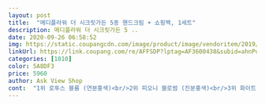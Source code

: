 ```yaml
---
layout: post 
title:  "메디플라워 더 시크릿가든 5종 핸드크림 + 쇼핑백, 1세트" 
description: 메디플라워 더 시크릿가든 5 ..
date: 2020-09-26 06:58:52 
img: https://static.coupangcdn.com/image/product/image/vendoritem/2019/08/02/3069649680/0db2c505-b1a2-488b-9413-fa667ae5d469.jpg 
linkUrl: https://link.coupang.com/re/AFFSDP?lptag=AF3600438&subid=ahnPublicAsk&pageKey=174682171&itemId=499037617&vendorItemId=3069649680&traceid=V0-113-0ffef26941bfe5f0 
categories: [1010] 
color: 5A8DF3 
price: 5960 
author: Ask View Shop 
cont:  "1위 로투스 블룸 (연분홍색)<br/>2위 피오니 블로썸 (진분홍색)<br/>3위 화이트 릴리(하늘색)<br/>4위 로즈힙(노란색)<br/>5위 라벤더 프로럴(보라색)<br/>가격  5,130원<br/>가격도 너무 착하고 로켓 배송이라<br/>가격도 매우 저렴한 편이어서 하나에 천원정도씩? 이라고 생각하면 되는데 그 가격을 생각했을 때 굉장히 좋은 퀄리티라고 생각해요.<br/><br/>가방에 하나, 집에서, 직장에도 두고<br/>개당 천원정도 하는 싸구려 핸드크림은 바른지 10분도 안돼서 손이 푸석해지고 향도 다 날아갔거든요?<br/>개인적으로 핸드크림은 다 거기서 거기라고 생각해서 값 싸고 양 많은걸 주로 사서 썼거든요.<br/><br/>갯수도 많고 가격도 착하니까<br/>거칠어 지는 거 같더라고요<br/>겨울에 바르기엔 보습력이 좀 떨어질 수 있지만 겨울은 원래 핸드밤을 발라도 손이 트는 날씨니까... <br/> 이만하면 굳이죠<br/>그래서 뜯자마자 바로 확인을 했는데<br/>그래서 작년부터는 신경써서 핸드크림을 바르고 있어요<br/>그래서인지 어느날 부터 손이 건조하고<br/>그러던 중에 옆자리 언니가 바르는 핸드크림 좋은것 같아서 가격알아보니 너무싸길래 구매했어요<br/>그렇다고 손에 유수분이 가득하다! 이런건 아니지만 딱 종이, 키보드에 묻지 않고 잘 스며들어 보습이 되는정도라고 할수있겠네요!<br/>그리고 선물용으로도 손색이 없는 거 같아요<br/>그리고 손도 좀 자주 닦는 편이라서.<br/>.<br/><br/>그리고 은은한 향이 아주 굿!!<br/>근데 이건 화장실 갔다올때만 손씻고 발랐는데 전혀 건조한 느낌이 없어요!<br/>꽃밭에 가면 바람불때 확 풍기는 꽃냄새 ㅋㅋㅋㅋㅋㅋ 이렇게밖에 설명을... <br/>ㅠ<br/>너무 작으면 건 좀 그렇고<br/>너무 저렴해서 별론가??<br/>너무 크면 쓰다가 질리고<br/>다섯가지 중에 제 나름의 순위를 매긴것 뿐이고 싫은 냄새는 없었어요!<br/>다섯개에 오천원좀 넘으니까 개당 천원이라고 보시면 될것 같아요.<br/><br/>다섯개에 오천이라니... <br/><br/>다음날 다른 로켓배송 제품들과 같이 잘 받았고요<br/>담배를 펴서 그런지 손을 자주 씻는게 습관이 돼서 핸드크림도 굉장히 자주 바르는 편이에요.<br/><br/>도착했을때 포장 상태는 쇼핑백과 본품이 겉박스에 또 한번 포장되어 옵니다!<br/>두드려야 스미는 제품도 있고<br/>로투스 블룸/피오니블라썸/로즈힙/라벤더플로랄/화이트릴리에요!<br/>마음에 안들면 안쓰면 되니까 ㅎㅎ<br/>막 사용하기 좋을 것 같아요<br/>맨 처음 바를때는 살짝 오일리한 느낌이 들기도 하지만 그와 상반되게 금방 흡수되는 제형이라 마음에 들었습니다.<br/><br/>메디플라워 핸드크림<br/>메디플라워 핸드크림이 좋은 거 같아요<br/>물론 아주 제 개인적인 취향입니다<br/>미끄덩 거리는 느낌이 없어서 좋고요<br/>박스 개봉불가 씰이 붙어있지는 않아서 그런지 박스가 열려있었지만 이렇게 2중 포장을 해서 받으니 핸드크림이 다 뿔뿔이 흩어지지 않아서 괜찮았어요.<br/><br/>받아서 보니 사이즈도 참 좋네요<br/>받았을때 쿠팡포장박스랑 겉박스가 좀 젖어 있어서 약간짜증났는데 본품에는 이상 없더라구요<br/>배송  로켓배송(2일)<br/>배송은 택배박스가 아닌 비닐봉투에 와서 오다가 어디 구겨지거나 하지는 않았나 걱정이 됐었어요.<br/><br/>본인이 그냥 향기별로 하나씩 쓰는 맛에 구매하기는 좋을 것 같아요 ^^<br/>부담스럽지 않게 가볍게 선물해야 할 분들이 있으면<br/>비싼건 아니지만 이것보다 좀더 비싼 상품도 몇번 써봤는데 차라리 싼걸 많이사서 더 자주 바르는게 좋겠더라구요.<br/><br/>사무실에서 일하는데 사무실이 9월부터 춥고 건조해져서 핸드크림 많이 들어있는 것으로 구매했습니다.<br/><br/>사용해 봤어요<br/>생각을 했는데.<br/>.<br/><br/>선물용으로 주기에는 살짝 저렴해 보이는 느낌이 없잖아 있어서 추천드리고 싶지는 않고<br/>소듐 하이알루로네이트(히알루론산), 베타글루칸, 병풀추출물, 마카다미아씨오일, 시어버터 등등 보습에 좋은 성분들이 다양하게 들어있어서 성분면에서도 좋다고 생각합니다 ^^<br/>쇼핑백안에 제품이 한 번 더 담겨있더라구요.<br/><br/>아끼지 않고 마구마구 써야 겠어요 ㅎㅎ<br/>알고 있던 라벤더향이 아닌 꽃이 섞인 냄새라서 저는 오히려 좋았어요!<br/>약간 가볍게 발리면서 흡수력이 빠른 제품을 선호합니다.<br/><br/>약간 꽃냄새+베이비파우더냄새! 원래 베이비파우더 향 별로 안 좋아하는데 향이 약해서 그런지 이건 좋더라구요베이비 파우더 향 좋아하시는 분들은 좋아하실 것 같아요!<br/>약한 라벤더향+알수없는 잡꽃냄새? 인위적인 라벤더향에 머리아팠던 적이 많아서 라벤더 향에 대한 안좋은 인식이 있어요 ㅋㅋㅋㅋ다행히 향이 강하지 않고 약해서 다행이네요!<br/>어디선가 맡아본 색인데 피죤인지 쉐리인지 섬유유연제 흰색이랑 향이 비슷해요! 이불에서 나는 은은한 피죤냄새 같아요 ㅋㅋ<br/>어떤 제품은 너무 번들거려서 한참을 비비고<br/>어떤 제품은 바르자 마자 말라 버리는 제품도 있으니까요<br/>여러개니까<br/>연분홍색과 하늘색 핸드크림은 향이 아주 은은하게 나고<br/>우선 같은 가격대 핸드크림에 비해서는 엄청 좋아요.<br/> 보습력도 예상보다 더 좋고 무엇보다 향을 중요시 하는데 역하지 않고 은은하게 향기롭네요.<br/><br/>우선 배송은 사는 지역이 외진 곳이라 한진택배로 2일 걸려서 받았습니다.<br/><br/>우연히 메디플라워 핸드크림을 봤어요<br/>우왕 제가 찾던 그런 핸드크림이 바로 이것이었네요<br/>이게 뭐지?? 했네요<br/>이름모를 꽃에 코박고 맡았을때 나는 약한 꽃향기가 나요 ㅋㅋㅋㅋ 무슨냄새인지는 잘 모르겠는데 이런느낌?<br/>일단 가격에 깜짝 놀라서<br/>일단 명절 연휴동안 화이트 릴리 (연하늘색)를<br/>일단 주문했어요<br/>일단 포장 컬러도 너무 예쁘고<br/>일단 화이트 릴리 크림은 바를때 손등과 손바닥이<br/>일반 로드샷에서는 30g짜리 핸드크림을 34천원 받던데 가격만 더 비쌀뿐 이거랑 다를바 없더라구요.<br/><br/>잠깐 적당히 번들거렸다가 손에 금방 스며서<br/>저도 이제 알았으니.<br/>.<br/><br/>전 설겆이 할때 고무장갑을 잘 사용하지 않거든요<br/>제가 구매한 제품은 메디플라워 더 시크릿 가든이라는 핸드크림이고 5가지 향이 하나씩 들어있는 제품이네요!<br/>제가 원하는 건.<br/>.<br/> 적당히 번들거렸다가 금방 스며드는<br/>진분홍색과 보라색, 노란색 핸드크림은 두 제품보다는 향이 좀 진해요.<br/> 그래도 1분 정도 지나면 은은하게 향기나는 정도입니다.<br/><br/>촉촉하게 스민 촉감이 참 마음에 들어요<br/>총 다섯가지 핸드크림으로 구성되어있는데 재형, 색깔, 보습력은 다 똑같고 향만 달라요.<br/>,<br/>크림을 선호해요<br/>필요하면 구매해서 선물 해봐야겠어요<br/>핸드크림도 종류가 너무 많아서.<br/>.<br/>@@<br/>핸드크림을 자주 바르다보니 아주 꾸덕하고 보습력이 강한 제품보다는 4계절 내내 쓸 수 있고,<br/>향 만족도 순위<br/>향기는<br/>향기는 너무 개인취향이라 길게 말하기는 좀 그렇지만, 전체적으로 플로럴 느낌이 강했고 꽃향기를 좋아하시는 분들이라면 인생향기까지는 아니지만 그래도 무난하게 사용할 수 있을 것 같은 느낌이었어요.<br/><br/>" 
---
```

